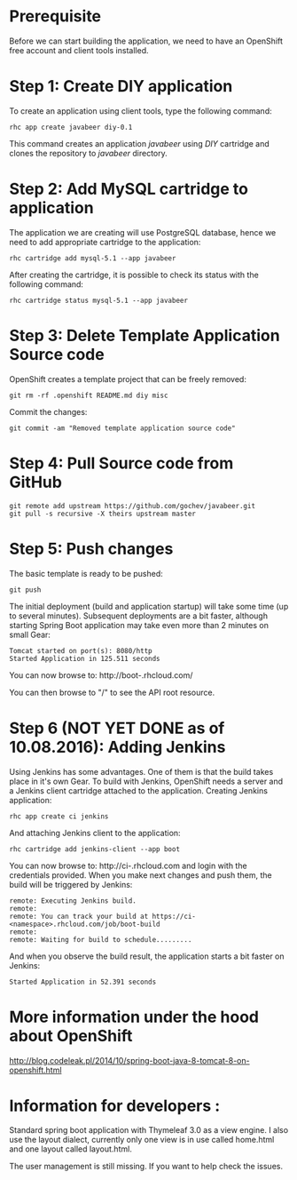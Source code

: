 # Prerequisite

Before we can start building the application, we need to have an OpenShift free account and client tools installed.

# Step 1: Create DIY application

To create an application using client tools, type the following command:

    rhc app create javabeer diy-0.1

This command creates an application *javabeer* using *DIY* cartridge and clones the repository to *javabeer* directory.

# Step 2: Add MySQL cartridge to application

The application we are creating will use PostgreSQL database, hence we need to add appropriate cartridge to the application:

	rhc cartridge add mysql-5.1 --app javabeer

After creating the cartridge, it is possible to check its status with the following command:

    rhc cartridge status mysql-5.1 --app javabeer

# Step 3: Delete Template Application Source code

OpenShift creates a template project that can be freely removed:

    git rm -rf .openshift README.md diy misc

Commit the changes:

    git commit -am "Removed template application source code"

# Step 4: Pull Source code from GitHub

    git remote add upstream https://github.com/gochev/javabeer.git
    git pull -s recursive -X theirs upstream master

# Step 5: Push changes

The basic template is ready to be pushed:

	git push

The initial deployment (build and application startup) will take some time (up to several minutes). Subsequent deployments are a bit faster, although starting Spring Boot application may take even more than 2 minutes on small Gear:

	Tomcat started on port(s): 8080/http
	Started Application in 125.511 seconds

You can now browse to: http://boot-<namespace>.rhcloud.com/

You can then browse to "/" to see the API root resource.

# Step 6 (NOT YET DONE as of 10.08.2016): Adding Jenkins

Using Jenkins has some advantages. One of them is that the build takes place in it's own Gear. To build with Jenkins, OpenShift needs a server and a Jenkins client cartridge attached to the application. Creating Jenkins application:

	rhc app create ci jenkins

And attaching Jenkins client to the application:

	rhc cartridge add jenkins-client --app boot

You can now browse to: http://ci-<namespace>.rhcloud.com and login with the credentials provided. When you make next changes and push them, the build will be triggered by Jenkins:

	remote: Executing Jenkins build.
	remote:
	remote: You can track your build at https://ci-<namespace>.rhcloud.com/job/boot-build
	remote:
	remote: Waiting for build to schedule.........

And when you observe the build result, the application starts a bit faster on Jenkins:

	Started Application in 52.391 seconds

# More information under the hood about OpenShift

http://blog.codeleak.pl/2014/10/spring-boot-java-8-tomcat-8-on-openshift.html

# Information for developers :

Standard spring boot application with Thymeleaf 3.0 as a view engine. 
I also use the layout dialect, currently only one view is in use called home.html and one layout called layout.html. 

The user management is still missing. If you want to help check the issues.
